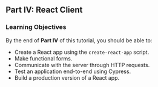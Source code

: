## Part IV: React Client

### Learning Objectives

By the end of **Part IV** of this tutorial, you should be able to:

- Create a React app using the `create-react-app` script.
- Make functional forms.
- Communicate with the server through HTTP requests.
- Test an application end-to-end using Cypress.
- Build a production version of a React app.
